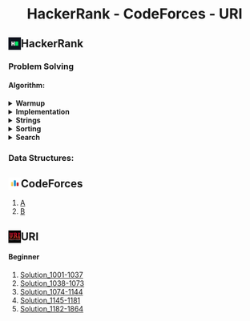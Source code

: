<h1 align="center">HackerRank - CodeForces - URI</h1>

<h2>HackerRank <img align= "left" src="./img/HackerRank_Icon-1000px.png" height = "25px" width = "25px"></h2>

### Problem Solving
<!-- * Warmup -->
#### Algorithm:
<details>
    <summary>
        <b>Warmup</b>
    </summary> 
    <br>
    <div>
        <ol>
            <li>
                <a href = "https://github.com/fahimfaisaal/Hackerrank_and_CodeForces/tree/master/HackerRank/ProbolemSolving/Easy/01_Warmup/00_Solve_me_fast.c">Solve me first</a>
            </li>
            <li>
                <a href = "https://github.com/fahimfaisaal/Hackerrank_and_CodeForces/tree/master/HackerRank/ProbolemSolving/Easy/01_Warmup/01_Simple_Array_Sum.c">Simple Array Some</a>
            </li>
            <li>
                <a href = "https://github.com/fahimfaisaal/Hackerrank_and_CodeForces/tree/master/HackerRank/ProbolemSolving/Easy/01_Warmup/02_A_Very_Big_sum.c">A Very Big Sum</a>
            </li>
            <li>
                <a href = "https://github.com/fahimfaisaal/Hackerrank_and_CodeForces/tree/master/HackerRank/ProbolemSolving/Easy/01_Warmup/03_Compare_the_Triplets.c">Compare the triplets</a>
            </li>
            <li>
                <a href = "https://github.com/fahimfaisaal/Hackerrank_and_CodeForces/tree/master/HackerRank/ProbolemSolving/Easy/01_Warmup/04_Diagonal_Difference.c">Diagonal Deference</a>
            </li>
            <li>
                <a href = "https://github.com/fahimfaisaal/Hackerrank_and_CodeForces/tree/master/HackerRank/ProbolemSolving/Easy/01_Warmup/05_Plus_Minus.c">Plus Minus</a>
            </li>
            <li>
                <a href = "https://github.com/fahimfaisaal/Hackerrank_and_CodeForces/tree/master/HackerRank/ProbolemSolving/Easy/01_Warmup/06_Staircase.c">Staircase</a>
            </li>
            <li>
                <a href = "https://github.com/fahimfaisaal/Hackerrank_and_CodeForces/tree/master/HackerRank/ProbolemSolving/Easy/01_Warmup/07_Mini_Max_Sum.c">Mini max sum</a>
            </li>
            <li>
                <a href = "https://github.com/fahimfaisaal/Hackerrank_and_CodeForces/tree/master/HackerRank/ProbolemSolving/Easy/01_Warmup/08_Birthday_Cake_Candels.c">Birthday cake candels</a>
            </li>
            <li>
                <a href = "https://github.com/fahimfaisaal/Hackerrank_and_CodeForces/tree/master/HackerRank/ProbolemSolving/Easy/01_Warmup/09_Time_Conversion.js">Time conversion (javaScript)</a>
            </li>
        </ol>
    </div>
</details>
<!-- * Implementation -->
<details>
    <summary>
        <b>Implementation</b>
    </summary>
        <h2 align="center"><i>Easy</i></h2>
        <ol>
            <li>
                <a href="https://github.com/fahimfaisaal/Hackerrank_and_CodeForces/blob/master/HackerRank/ProbolemSolving/Easy/02_implementation/01_Number_Lines_Jump.c">Number lines jump<a>
            </li>
            <li>
                <a href="https://github.com/fahimfaisaal/Hackerrank_and_CodeForces/blob/master/HackerRank/ProbolemSolving/Easy/02_implementation/02_Equalize_the_Array.c">Equalize the array<a>
            </li>
            <li>
                <a href="https://github.com/fahimfaisaal/Hackerrank_and_CodeForces/blob/master/HackerRank/ProbolemSolving/Easy/02_implementation/03_Grading_Students.c">Grading students<a>
            </li>
            <li>
                <a href="https://github.com/fahimfaisaal/Hackerrank_and_CodeForces/blob/master/HackerRank/ProbolemSolving/Easy/02_implementation/04_Breaking_the_Records.c">Breaking the records<a>
            </li>
                <li>
                <a href="https://github.com/fahimfaisaal/Hackerrank_and_CodeForces/blob/master/HackerRank/ProbolemSolving/Easy/02_implementation/05_Divisible_Sum_Pairs.c">Divisible sum pairs<a>
            </li>
            <li>
                <a href="https://github.com/fahimfaisaal/Hackerrank_and_CodeForces/blob/master/HackerRank/ProbolemSolving/Easy/02_implementation/06_Migratory_Birds.js">Migratory birds (javaScript)<a>
            </li>
            <li>
                <a href="https://github.com/fahimfaisaal/Hackerrank_and_CodeForces/blob/master/HackerRank/ProbolemSolving/Easy/02_implementation/07_Bill_Division.c">Bill division<a>
            </li>
            <li>
                <a href="https://github.com/fahimfaisaal/Hackerrank_and_CodeForces/blob/master/HackerRank/ProbolemSolving/Easy/02_implementation/08_Sales_By_Match.js">Sales by match (javaScript)<a>
            </li>
            <li>
                <a href="https://github.com/fahimfaisaal/Hackerrank_and_CodeForces/blob/master/HackerRank/ProbolemSolving/Easy/02_implementation/09_Drawing_Books.c">Drawing books<a>
            </li>
            <li>
                <a href="https://github.com/fahimfaisaal/Hackerrank_and_CodeForces/blob/master/HackerRank/ProbolemSolving/Easy/02_implementation/10_Subarray_Division.c">Subarray divison<a>
            </li>
            <li>
                <a href="https://github.com/fahimfaisaal/Hackerrank_and_CodeForces/blob/master/HackerRank/ProbolemSolving/Easy/02_implementation/11_Designer_PDF_Viewer.c">Designer PDF viewer<a>
            </li>
            <li>
                <a href="https://github.com/fahimfaisaal/Hackerrank_and_CodeForces/blob/master/HackerRank/ProbolemSolving/Easy/02_implementation/11_Designer_PDF_Viewer.js">Designer PDF viewer (javaScript)<a>
            </li>
            <li>
                <a href="https://github.com/fahimfaisaal/Hackerrank_and_CodeForces/blob/master/HackerRank/ProbolemSolving/Easy/02_implementation/12_Utopain_tree.c">Utopain tree<a>
            </li>
            <li>
                <a href="https://github.com/fahimfaisaal/Hackerrank_and_CodeForces/blob/master/HackerRank/ProbolemSolving/Easy/02_implementation/13_Electronics_Shop.c">Electronic shop<a>
            </li>
            <li>
                <a href="https://github.com/fahimfaisaal/Hackerrank_and_CodeForces/blob/master/HackerRank/ProbolemSolving/Easy/02_implementation/14_Find_Digit.c">Find Digit<a>
            </li>
            <li>
                <a href="https://github.com/fahimfaisaal/Hackerrank_and_CodeForces/blob/master/HackerRank/ProbolemSolving/Easy/02_implementation/15_Library_Fine.c">Library Fine<a>
            </li>
            <li>
                <a href="https://github.com/fahimfaisaal/Hackerrank_and_CodeForces/blob/master/HackerRank/ProbolemSolving/Easy/02_implementation/16_Day_Of_The_Programmer.c">Day of the programmer<a>
            </li>
            <li>
                <a href="https://github.com/fahimfaisaal/Hackerrank_and_CodeForces/blob/master/HackerRank/ProbolemSolving/Easy/02_implementation/17_Jumping_on_the_Clouds.c">Jumping on the clouds<a>
            </li>
            <li>
                <a href="https://github.com/fahimfaisaal/Hackerrank_and_CodeForces/blob/master/HackerRank/ProbolemSolving/Easy/02_implementation/18_The_Hurdle_Race.c">The hurdle race<a>
            </li>
            <li>
                <a href="https://github.com/fahimfaisaal/Hackerrank_and_CodeForces/blob/master/HackerRank/ProbolemSolving/Easy/02_implementation/19_Beautiful_Days_at_the_Movies.c">Beautiful days at the movies<a>
            </li>
            <li>
                <a href="https://github.com/fahimfaisaal/Hackerrank_and_CodeForces/blob/master/HackerRank/ProbolemSolving/Easy/02_implementation/20_Cats_and_a_Mouse.c">Cats and a mouse<a>
            <li>
                <a href="https://github.com/fahimfaisaal/Hackerrank_and_CodeForces/blob/master/HackerRank/ProbolemSolving/Easy/02_implementation/21_Halloween_Sale.c">Halloween sale<a>
            </li>
            <li>
                <a href="https://github.com/fahimfaisaal/Hackerrank_and_CodeForces/blob/master/HackerRank/ProbolemSolving/Easy/02_implementation/22_Minimum_Distances.c">Minimum distances<a>
            </li>
            <li>
                <a href="https://github.com/fahimfaisaal/Hackerrank_and_CodeForces/blob/master/HackerRank/ProbolemSolving/Easy/02_implementation/23_Modified_Kaprekar_Numbers.c">Modified kaprekar numbers<a>
            </li>
            <li>
                <a href="https://github.com/fahimfaisaal/Hackerrank_and_CodeForces/blob/master/HackerRank/ProbolemSolving/Easy/02_implementation/24_Sherlock_and_Squares.c">Sherlock and squares<a>
            </li>
            <li>
                <a href="https://github.com/fahimfaisaal/Hackerrank_and_CodeForces/blob/master/HackerRank/ProbolemSolving/Easy/02_implementation/25_Angry_Professor.c">Angry Professor<a>
            </li>
            <li>
                <a href="https://github.com/fahimfaisaal/Hackerrank_and_CodeForces/blob/master/HackerRank/ProbolemSolving/Easy/02_implementation/26_Beautiful_Triplets.c">Beautiful triplets<a>
            </li>
            <li>
                <a href="https://github.com/fahimfaisaal/Hackerrank_and_CodeForces/blob/master/HackerRank/ProbolemSolving/Easy/02_implementation/27_Counting_Vallyes.c">Counting vallyes<a>
            </li>
            <li>
                <a href="https://github.com/fahimfaisaal/Hackerrank_and_CodeForces/blob/master/HackerRank/ProbolemSolving/Easy/02_implementation/28_Cut_The_Sticks.c">Cut the sticks<a>
            </li>
            <li>
                <a href="https://github.com/fahimfaisaal/Hackerrank_and_CodeForces/blob/master/HackerRank/ProbolemSolving/Easy/02_implementation/29_Repeated_String.c">Repeated string<a>
            </li>
            <li>
                <a href="https://github.com/fahimfaisaal/Hackerrank_and_CodeForces/blob/master/HackerRank/ProbolemSolving/Easy/02_implementation/30_Apple_and_Orange.c">Apple and orange<a>
            </li>
            <li>
                <a href="https://github.com/fahimfaisaal/Hackerrank_and_CodeForces/blob/master/HackerRank/ProbolemSolving/Easy/02_implementation/31_Viral_Advertising.c">Viral advertising<a>
            </li>
            <li>
                <a href="https://github.com/fahimfaisaal/Hackerrank_and_CodeForces/blob/master/HackerRank/ProbolemSolving/Easy/02_implementation/32_Circular_Array_Rotation.c">Circular array rotation<a>
            </li>
            <li>
                <a href="https://github.com/fahimfaisaal/Hackerrank_and_CodeForces/blob/master/HackerRank/ProbolemSolving/Easy/02_implementation/33_Save_the_Prisoner.c">Save the prisoner<a>
            </li>
            <li>
                <a href="https://github.com/fahimfaisaal/Hackerrank_and_CodeForces/blob/master/HackerRank/ProbolemSolving/Easy/02_implementation/34_Fair_Rations.c">Fair rations<a>
            </li>
            <li>
                <a href="https://github.com/fahimfaisaal/Hackerrank_and_CodeForces/blob/master/HackerRank/ProbolemSolving/Easy/02_implementation/35_Sequence_Equation.c">Sequence equation<a>
            </li>
            <li>
                <a href="https://github.com/fahimfaisaal/Hackerrank_and_CodeForces/blob/master/HackerRank/ProbolemSolving/Easy/02_implementation/36_Happy_LadyBugs.js">Happy ladybugs (javaScript)<a>
            </li>
            <li>
                <a href="https://github.com/fahimfaisaal/Hackerrank_and_CodeForces/blob/master/HackerRank/ProbolemSolving/Easy/02_implementation/37_Service_Lane.c">Service lane<a>
            </li>
            <li>
                <a href="https://github.com/fahimfaisaal/Hackerrank_and_CodeForces/blob/master/HackerRank/ProbolemSolving/Easy/02_implementation/38_ACM_ICPC_Team.js">ACM ICPC Team (javaScript)<a>
            </li>
            <li>
                <a href="https://github.com/fahimfaisaal/Hackerrank_and_CodeForces/blob/master/HackerRank/ProbolemSolving/Easy/02_implementation/39_Lisa's_Workbook.c">Lisa's workbook<a>
            </li>
            <li>
                <a href="https://github.com/fahimfaisaal/Hackerrank_and_CodeForces/blob/master/HackerRank/ProbolemSolving/Easy/02_implementation/40_Between_Two_Sets.js">Between two sets<a>
            </li>
            <li>
                <a href="https://github.com/fahimfaisaal/Hackerrank_and_CodeForces/blob/master/HackerRank/ProbolemSolving/Easy/02_implementation/41_Picking_Numbers.c">Picking numbers<a>
            </li>
            <li>
                <a href="https://github.com/fahimfaisaal/Hackerrank_and_CodeForces/blob/master/HackerRank/ProbolemSolving/Easy/02_implementation/42_Chocolate_Feast.c">Chocolate feast<a>
            </li>
            <li>
                <a href="https://github.com/fahimfaisaal/Hackerrank_and_CodeForces/blob/master/HackerRank/ProbolemSolving/Easy/02_implementation/43_Taum_and_B'day.js">Taum and B'day<a>
            </li>
            <li>
                <a href="https://github.com/fahimfaisaal/Hackerrank_and_CodeForces/blob/master/HackerRank/ProbolemSolving/Easy/02_implementation/44_Cavity_Map.c">Cavity map<a>
            </li>
            <li>
                <a href="https://github.com/fahimfaisaal/Hackerrank_and_CodeForces/blob/master/HackerRank/ProbolemSolving/Easy/02_implementation/45_Jumping_on_the_clouds:Revisited.c">Jumping on the clouds:Revisited<a>
            </li>
            <li>
                <a href="https://github.com/fahimfaisaal/Hackerrank_and_CodeForces/blob/master/HackerRank/ProbolemSolving/Easy/02_implementation/46_Manasa_and_Stones.js">Manasa and stones (javaScript)<a>
            </li>
            <li>
                <a href="https://github.com/fahimfaisaal/Hackerrank_and_CodeForces/blob/master/HackerRank/ProbolemSolving/Easy/02_implementation/47_Append_and_Delete.c">Append and delete<a>
            </li>
        </ol>
        <h2 align="center"><i>Medium</i></h2>
            <ol>
                <li>
                    <a href="https://github.com/fahimfaisaal/Hackerrank_CodeForces_URI/blob/master/HackerRank/ProbolemSolving/Medium/02_Extra_Long_Factorials.js">Extra long factorial (javaScript)</a>
                </li>
                <li>
                    <a href="https://github.com/fahimfaisaal/Hackerrank_CodeForces_URI/blob/master/HackerRank/ProbolemSolving/Medium/03_The_Grid_Search.js">The grid search  (javaScript)</a>
                </li>
                <li>
                    <a href="https://github.com/fahimfaisaal/Hackerrank_CodeForces_URI/blob/master/HackerRank/ProbolemSolving/Medium/04_The_Time_in_Words.js">The time in words (javaScript)</a>
                </li>
                <li>
                    <a href="https://github.com/fahimfaisaal/Hackerrank_CodeForces_URI/blob/master/HackerRank/ProbolemSolving/Medium/05_Sherlock_and_the_Valid_String.js">Sherlock and the valid string (javaScript)</a>
                </li>
                <li>
                    <a href="https://github.com/fahimfaisaal/Hackerrank_CodeForces_URI/blob/master/HackerRank/ProbolemSolving/Medium/06_Encryption.js">Encryption (javaScript)</a>
                </li>
                <li>
                    <a href="https://github.com/fahimfaisaal/Hackerrank_CodeForces_URI/blob/master/HackerRank/ProbolemSolving/Medium/07_The_Full_Counting_Sort.js">The full counting sort (javaScript)</a>
                </li>
            </ol>            
        <h2 align="center"><s><i>Hard</i></s></h2>
</details>
    <!-- * Strings -->
<details>
    <summary>
            <b>Strings</b>
    </summary>
    <h2 align="center"><i>Easy</i></h2>
    <ol>
        <li>
            <a href="https://github.com/fahimfaisaal/Hackerrank_CodeForces_URI/blob/master/HackerRank/ProbolemSolving/Easy/03_Strings/01_Caesar_Cipher.c">Caesar cipher</a>
        </li>
        <li>
            <a href="https://github.com/fahimfaisaal/Hackerrank_CodeForces_URI/blob/master/HackerRank/ProbolemSolving/Easy/03_Strings/02_Pangrams.c">Pangrams</a>
        </li>
        <li>
            <a href="https://github.com/fahimfaisaal/Hackerrank_CodeForces_URI/blob/master/HackerRank/ProbolemSolving/Easy/03_Strings/03_Hacker_rank_in_a_string.c">Hackerrank in a string</a>
        </li>
        <li>
            <a href="https://github.com/fahimfaisaal/Hackerrank_CodeForces_URI/blob/master/HackerRank/ProbolemSolving/Easy/03_Strings/04_camelCase.c">camelCase</a>
        </li>
        <li>
            <a href="https://github.com/fahimfaisaal/Hackerrank_CodeForces_URI/blob/master/HackerRank/ProbolemSolving/Easy/03_Strings/05_Strong_Password.c">Strong password</a>
        </li>
        <li>
            <a href="https://github.com/fahimfaisaal/Hackerrank_CodeForces_URI/blob/master/HackerRank/ProbolemSolving/Easy/03_Strings/06_Funny_String.c">Funny string</a>
        </li>
        <li>
            <a href="https://github.com/fahimfaisaal/Hackerrank_CodeForces_URI/blob/master/HackerRank/ProbolemSolving/Easy/03_Strings/07_Gemstones.c">Gemstones</a>
        </li>
        <li>
            <a href="https://github.com/fahimfaisaal/Hackerrank_CodeForces_URI/blob/master/HackerRank/ProbolemSolving/Easy/03_Strings/08_Alternating_Characters.c">Alternating characters</a>
        </li>
        <li>
            <a href="https://github.com/fahimfaisaal/Hackerrank_CodeForces_URI/blob/master/HackerRank/ProbolemSolving/Easy/03_Strings/09_Two_Strings.js">Two string (javaScript)</a>
        </li>
        <li>
            <a href="https://github.com/fahimfaisaal/Hackerrank_CodeForces_URI/blob/master/HackerRank/ProbolemSolving/Easy/03_Strings/10_Anagram.c">Anagram</a>
        </li>
        <li>
            <a href="https://github.com/fahimfaisaal/Hackerrank_CodeForces_URI/blob/master/HackerRank/ProbolemSolving/Easy/03_Strings/11_Making_Anagrams.c">Making anagrams</a>
        </li>
        <li>
            <a href="https://github.com/fahimfaisaal/Hackerrank_CodeForces_URI/blob/master/HackerRank/ProbolemSolving/Easy/03_Strings/12_Mars_Exploration.c">Mars exploration</a>
        </li>
        <li>
            <a href="https://github.com/fahimfaisaal/Hackerrank_CodeForces_URI/blob/master/HackerRank/ProbolemSolving/Easy/03_Strings/13_String_Constructor.js">String constructor (javaScript)</a>
        </li>
        <li>
            <a href="https://github.com/fahimfaisaal/Hackerrank_CodeForces_URI/blob/master/HackerRank/ProbolemSolving/Easy/03_Strings/14_Super_Reduce_String.js">Super reduce string (javaScript)</a>
        </li>
        <li>
            <a href="https://github.com/fahimfaisaal/Hackerrank_CodeForces_URI/blob/master/HackerRank/ProbolemSolving/Easy/03_Strings/15_Weighted_Uniform_String.js">Weighted uniform strings (javaScript)</a>
        </li>
        <li>
            <a href="https://github.com/fahimfaisaal/Hackerrank_CodeForces_URI/blob/master/HackerRank/ProbolemSolving/Easy/03_Strings/16_The_Love-Letter_Mystery.c">The love letter mystery</a>
        </li>
        <li>
            <a href="https://github.com/fahimfaisaal/Hackerrank_CodeForces_URI/blob/master/HackerRank/ProbolemSolving/Easy/03_Strings/17_Palindrome_Index.js">Palindrome index (javaScript)</a>
        </li>
        <li>
            <a href="https://github.com/fahimfaisaal/Hackerrank_CodeForces_URI/blob/master/HackerRank/ProbolemSolving/Easy/03_Strings/18_Beautiful_Binary_String.c">Beautiful binary string</a>
        </li>
        <li>
            <a href="https://github.com/fahimfaisaal/Hackerrank_CodeForces_URI/blob/master/HackerRank/ProbolemSolving/Easy/03_Strings/19_Two_Charecters.c">Two characters</a>
        </li>
        <li>
            <a href="https://github.com/fahimfaisaal/Hackerrank_CodeForces_URI/blob/master/HackerRank/ProbolemSolving/Easy/03_Strings/20_Game_of_Thrones-I.c">Game of Thrones I</a>
        </li>
    </ol>            
    <h2 align="center"><s><i>Medium</i></s></h2>
    <h2 align="center"><s><i>Hard</i></s></h2>
</details>
<details>
    <summary>
        <b>Sorting</b>
    </summary>
    <h2 align="center"><i>Easy</i></h2> 
    <ol>
        <li>
            <a href="https://github.com/fahimfaisaal/Hackerrank_CodeForces_URI/blob/master/HackerRank/ProbolemSolving/Easy/04_Sorting/01_Closest_Number.c">Closest number</a>
        </li>
        <li>
            <a href="https://github.com/fahimfaisaal/Hackerrank_CodeForces_URI/blob/master/HackerRank/ProbolemSolving/Easy/04_Sorting/02_Find_the_Median.c">Find the median</a>
        </li>
        <li>
            <a href="https://github.com/fahimfaisaal/Hackerrank_CodeForces_URI/blob/master/HackerRank/ProbolemSolving/Easy/04_Sorting/03_Intro_The_Tutorial_Challenge.c">Intro the tutorial challenge</a>
        </li>
        <li>
            <a href="https://github.com/fahimfaisaal/Hackerrank_CodeForces_URI/blob/master/HackerRank/ProbolemSolving/Easy/04_Sorting/04_Insertion_Sort_Part-1.c">Insertion sort part-1</a>
        </li>
        <li>
            <a href="https://github.com/fahimfaisaal/Hackerrank_CodeForces_URI/blob/master/HackerRank/ProbolemSolving/Easy/04_Sorting/05_Insertion_Sort_Part-2.c">Insertion sort part-2</a>
        </li>
        <li>
            <a href="https://github.com/fahimfaisaal/Hackerrank_CodeForces_URI/blob/master/HackerRank/ProbolemSolving/Easy/04_Sorting/06_Correctness_and_the_Loop_invariant.c">Correctness and the loop invariant</a>
        </li>
        <li>
            <a href="https://github.com/fahimfaisaal/Hackerrank_CodeForces_URI/blob/master/HackerRank/ProbolemSolving/Easy/04_Sorting/07_Running_time_of_Algorithms.c">Running time of algorithms</a>
        </li>
        <li>
            <a href="https://github.com/fahimfaisaal/Hackerrank_CodeForces_URI/blob/master/HackerRank/ProbolemSolving/Easy/04_Sorting/08_Counting_Sort-1.c">Counting sort 1</a>
        </li>
        <li>
            <a href="https://github.com/fahimfaisaal/Hackerrank_CodeForces_URI/blob/master/HackerRank/ProbolemSolving/Easy/04_Sorting/09_Counting_Sort-2.c">Counting sort 2</a>
        </li>
    </ol>           
    <h2 align="center"><s><i>Medium</i></s></h2>
        <h2 align="center"><s><i>Hard</i></s></h2>
</details>
<details>
    <summary>
            <b>Search</b>
    </summary>
    <h2 align="center"><i>Easy</i></h2> 
    <ol>
        <li>
            <a href= "https://github.com/fahimfaisaal/Hackerrank_CodeForces_URI/blob/master/HackerRank/ProbolemSolving/Easy/05_Search/01_Missing_Numbers.c">Missing numbers</a>
        </li>
        <li>
            <a href= "https://github.com/fahimfaisaal/Hackerrank_CodeForces_URI/blob/master/HackerRank/ProbolemSolving/Easy/05_Search/02_Ice_Cream_parlor.c">Ice cream parlor</a>
        </li>
    </ol>
    <h2 align="center"><s><i>Medium</i></s></h2>
    <h2 align="center"><s><i>Hard</i></s></h2>
</details>

### Data Structures:

<h2>CodeForces <img align= "left" src="./img/codeforces.png" height = "25px" width = "25px"></h2>

1. [A](https://github.com/fahimfaisaal/Hackerrank_CodeForces_URI/tree/master/CodeForces/C/A)
2. [B](https://github.com/fahimfaisaal/Hackerrank_CodeForces_URI/tree/master/CodeForces/C/B)

<h2>URI <img align= "left" src="./img/URI.jpg" height = "25px" width = "25px"></h2>

#### Beginner
1. [Solution_1001-1037](https://github.com/fahimfaisaal/Hackerrank_CodeForces_URI/blob/master/URI/Beginner/Solution_1001-1037/sloution.c)
2. [Solution_1038-1073](https://github.com/fahimfaisaal/Hackerrank_CodeForces_URI/blob/master/URI/Beginner/Solution_1038-1073/solution.c)
3. [Solution_1074-1144](https://github.com/fahimfaisaal/Hackerrank_CodeForces_URI/blob/master/URI/Beginner/Solution_1074-1144/solution.c)
4. [Solution_1145-1181](https://github.com/fahimfaisaal/Hackerrank_CodeForces_URI/blob/master/URI/Beginner/Solution_1145-1181/solution.c)
5. [Solution_1182-1864](https://github.com/fahimfaisaal/Hackerrank_CodeForces_URI/blob/master/URI/Beginner/Solution_1182-1864/solution.c)